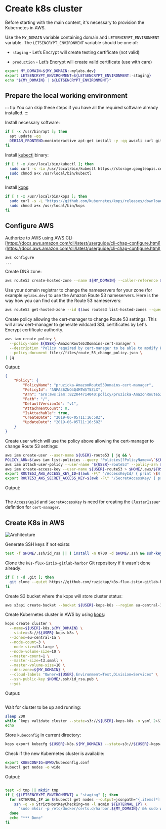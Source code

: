 # Create k8s cluster

Before starting with the main content, it's necessary to provision
the Kubernetes in AWS.

Use the `MY_DOMAIN` variable containing domain and `LETSENCRYPT_ENVIRONMENT`
variable.
The `LETSENCRYPT_ENVIRONMENT` variable should be one of:

* `staging` - Let’s Encrypt will create testing certificate (not valid)

* `production` - Let’s Encrypt will create valid certificate (use with care)

```bash
export MY_DOMAIN=${MY_DOMAIN:-mylabs.dev}
export LETSENCRYPT_ENVIRONMENT=${LETSENCRYPT_ENVIRONMENT:-staging}
echo "${MY_DOMAIN} | ${LETSENCRYPT_ENVIRONMENT}"
```

## Prepare the local working environment

::: tip
You can skip these steps if you have all the required software already
installed.
:::

Install necessary software:

```bash
if [ -x /usr/bin/apt ]; then
  apt update -qq
  DEBIAN_FRONTEND=noninteractive apt-get install -y -qq awscli curl git jq openssh-client sudo wget > /dev/null
fi
```

Install [kubectl](https://github.com/kubernetes/kubectl) binary:

```bash
if [ ! -x /usr/local/bin/kubectl ]; then
  sudo curl -s -Lo /usr/local/bin/kubectl https://storage.googleapis.com/kubernetes-release/release/$(curl -s https://storage.googleapis.com/kubernetes-release/release/stable.txt)/bin/linux/amd64/kubectl
  sudo chmod a+x /usr/local/bin/kubectl
fi
```

Install [kops](https://github.com/kubernetes/kops):

```bash
if [ ! -x /usr/local/bin/kops ]; then
  sudo curl -s -L "https://github.com/kubernetes/kops/releases/download/1.14.0-alpha.3/kops-linux-amd64" > /usr/local/bin/kops
  sudo chmod a+x /usr/local/bin/kops
fi
```

## Configure AWS

Authorize to AWS using AWS CLI: [https://docs.aws.amazon.com/cli/latest/userguide/cli-chap-configure.html](https://docs.aws.amazon.com/cli/latest/userguide/cli-chap-configure.html)

```bash
aws configure
...
```

Create DNS zone:

```bash
aws route53 create-hosted-zone --name ${MY_DOMAIN} --caller-reference ${MY_DOMAIN}
```

Use your domain registrar to change the nameservers for your zone (for example
`mylabs.dev`) to use the Amazon Route 53 nameservers. Here is the way how you
can find out the the Route 53 nameservers:

```bash
aws route53 get-hosted-zone --id $(aws route53 list-hosted-zones --query "HostedZones[?Name==\`${MY_DOMAIN}.\`].Id" --output text) --query "DelegationSet.NameServers"
```

Create policy allowing the cert-manager to change Route 53 settings. This will
allow cert-manager to generate wildcard SSL certificates by Let's Encrypt
certificate authority.

```bash
aws iam create-policy \
  --policy-name ${USER}-AmazonRoute53Domains-cert-manager \
  --description "Policy required by cert-manager to be able to modify Route 53 when generating wildcard certificates using Lets Encrypt" \
  --policy-document file://files/route_53_change_policy.json \
| jq
```

Output:

```json
{
    "Policy": {
        "PolicyName": "pruzicka-AmazonRoute53Domains-cert-manager",
        "PolicyId": "ANPA36ZNO4Q4MTW5T5ZLX",
        "Arn": "arn:aws:iam::822044714040:policy/pruzicka-AmazonRoute53Domains-cert-manager",
        "Path": "/",
        "DefaultVersionId": "v1",
        "AttachmentCount": 0,
        "IsAttachable": true,
        "CreateDate": "2019-06-05T11:16:58Z",
        "UpdateDate": "2019-06-05T11:16:58Z"
    }
}
```

Create user which will use the policy above allowing the cert-manager to change
Route 53 settings:

```bash
aws iam create-user --user-name ${USER}-route53 | jq && \
POLICY_ARN=$(aws iam list-policies --query "Policies[?PolicyName==\`${USER}-AmazonRoute53Domains-cert-manager\`].{ARN:Arn}" --output text) && \
aws iam attach-user-policy --user-name "${USER}-route53" --policy-arn $POLICY_ARN && \
aws iam create-access-key --user-name ${USER}-route53 > $HOME/.aws/${USER}-route53-${MY_DOMAIN} && \
export ROUTE53_AWS_ACCESS_KEY_ID=$(awk -F\" "/AccessKeyId/ { print \$4 }" $HOME/.aws/${USER}-route53-${MY_DOMAIN}) && \
export ROUTE53_AWS_SECRET_ACCESS_KEY=$(awk -F\" "/SecretAccessKey/ { print \$4 }" $HOME/.aws/${USER}-route53-${MY_DOMAIN})
```

Output:

```json
```

The `AccessKeyId` and `SecretAccessKey` is need for creating the `ClusterIssuer`
definition for `cert-manager`.

## Create K8s in AWS

![Architecture](https://raw.githubusercontent.com/aws-samples/eks-workshop/65b766c494a5b4f5420b2912d8373c4957163541/static/images/3-service-animated.gif
"Architecture")

Generate SSH keys if not exists:

```bash
test -f $HOME/.ssh/id_rsa || ( install -m 0700 -d $HOME/.ssh && ssh-keygen -b 2048 -t rsa -f $HOME/.ssh/id_rsa -q -N "" )
```

Clone the `k8s-flux-istio-gitlab-harbor` Git repository if it wasn't done already:

```bash
if [ ! -d .git ]; then
  git clone --quiet https://github.com/ruzickap/k8s-flux-istio-gitlab-harbor && cd k8s-flux-istio-gitlab-harbor
fi
```

Create S3 bucket where the kops will store cluster status:

```bash
aws s3api create-bucket --bucket ${USER}-kops-k8s --region eu-central-1 --create-bucket-configuration LocationConstraint=eu-central-1
```

Create Kubernetes cluster in AWS by using [kops](https://github.com/kubernetes/kops):

```bash
kops create cluster \
  --name=${USER}-k8s.${MY_DOMAIN} \
  --state=s3://${USER}-kops-k8s \
  --zones=eu-central-1a \
  --node-count=3 \
  --node-size=t3.large \
  --node-volume-size=10 \
  --master-count=1 \
  --master-size=t3.small \
  --master-volume-size=10 \
  --dns-zone=${MY_DOMAIN} \
  --cloud-labels "Owner=${USER},Environment=Test,Division=Services" \
  --ssh-public-key $HOME/.ssh/id_rsa.pub \
  --yes
```

Output:

```text
```

Wait for cluster to be up and running:

```bash
sleep 200
while `kops validate cluster --state=s3://${USER}-kops-k8s -o yaml 2>&1 | grep -q failures`; do sleep 5; echo -n .; done
echo
```

Store `kubeconfig` in current directory:

```bash
kops export kubecfg ${USER}-k8s.${MY_DOMAIN} --state=s3://${USER}-kops-k8s --kubeconfig kubeconfig.conf
```

Check if the new Kubernetes cluster is available:

```bash
export KUBECONFIG=$PWD/kubeconfig.conf
kubectl get nodes -o wide
```

Output:

```text
```

```bash
test -d tmp || mkdir tmp
if [ ${LETSENCRYPT_ENVIRONMENT} = "staging" ]; then
  for EXTERNAL_IP in $(kubectl get nodes --output=jsonpath="{.items[*].status.addresses[?(@.type==\"ExternalIP\")].address}"); do
    ssh -q -o StrictHostKeyChecking=no -l admin ${EXTERNAL_IP} \
      "sudo mkdir -p /etc/docker/certs.d/harbor.${MY_DOMAIN}/ && sudo wget -q https://letsencrypt.org/certs/fakelerootx1.pem -O /etc/docker/certs.d/harbor.${MY_DOMAIN}/ca.crt"
  done
  echo "*** Done"
fi
```
